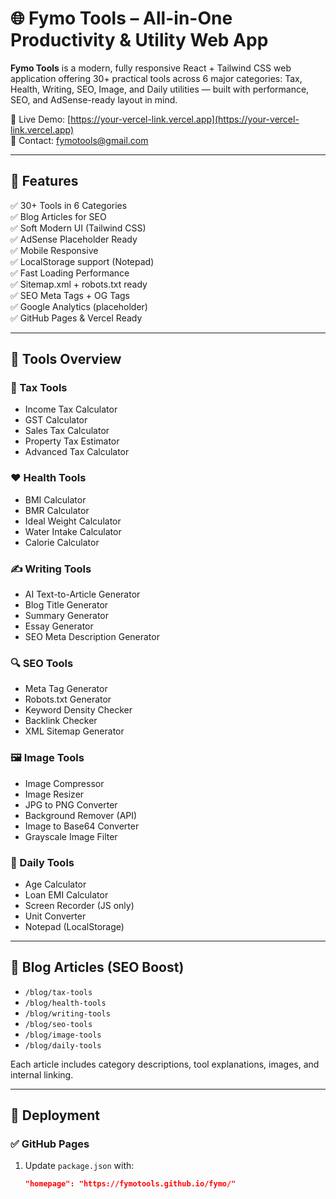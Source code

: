 # 🌐 Fymo Tools – All-in-One Productivity & Utility Web App

**Fymo Tools** is a modern, fully responsive React + Tailwind CSS web application offering 30+ practical tools across 6 major categories: Tax, Health, Writing, SEO, Image, and Daily utilities — built with performance, SEO, and AdSense-ready layout in mind.

🔗 Live Demo: [https://your-vercel-link.vercel.app](https://your-vercel-link.vercel.app)  
📧 Contact: fymotools@gmail.com

---

## 📂 Features

✅ 30+ Tools in 6 Categories  
✅ Blog Articles for SEO  
✅ Soft Modern UI (Tailwind CSS)  
✅ AdSense Placeholder Ready  
✅ Mobile Responsive  
✅ LocalStorage support (Notepad)  
✅ Fast Loading Performance  
✅ Sitemap.xml + robots.txt ready  
✅ SEO Meta Tags + OG Tags  
✅ Google Analytics (placeholder)  
✅ GitHub Pages & Vercel Ready

---

## 🧰 Tools Overview

### 🔢 Tax Tools
- Income Tax Calculator  
- GST Calculator  
- Sales Tax Calculator  
- Property Tax Estimator  
- Advanced Tax Calculator  

### ❤️ Health Tools
- BMI Calculator  
- BMR Calculator  
- Ideal Weight Calculator  
- Water Intake Calculator  
- Calorie Calculator  

### ✍️ Writing Tools
- AI Text-to-Article Generator  
- Blog Title Generator  
- Summary Generator  
- Essay Generator  
- SEO Meta Description Generator  

### 🔍 SEO Tools
- Meta Tag Generator  
- Robots.txt Generator  
- Keyword Density Checker  
- Backlink Checker  
- XML Sitemap Generator  

### 🖼️ Image Tools
- Image Compressor  
- Image Resizer  
- JPG to PNG Converter  
- Background Remover (API)  
- Image to Base64 Converter  
- Grayscale Image Filter  

### 📅 Daily Tools
- Age Calculator  
- Loan EMI Calculator  
- Screen Recorder (JS only)  
- Unit Converter  
- Notepad (LocalStorage)

---

## 📑 Blog Articles (SEO Boost)
- `/blog/tax-tools`
- `/blog/health-tools`
- `/blog/writing-tools`
- `/blog/seo-tools`
- `/blog/image-tools`
- `/blog/daily-tools`

Each article includes category descriptions, tool explanations, images, and internal linking.

---

## 🚀 Deployment

### ✅ GitHub Pages
1. Update `package.json` with:
   ```json
   "homepage": "https://fymotools.github.io/fymo/"
